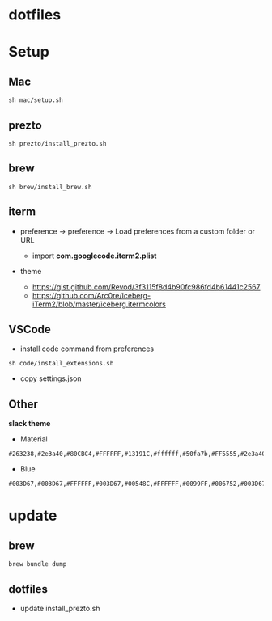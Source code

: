 # dotfiles

# Setup

## Mac

```shell
sh mac/setup.sh
```

## prezto

```shell
sh prezto/install_prezto.sh
```

## brew

```shell
sh brew/install_brew.sh
```

## iterm

- preference -> preference -> Load preferences from a custom folder or URL
  
  - import **com.googlecode.iterm2.plist**

- theme
  
  - https://gist.github.com/Revod/3f3115f8d4b90fc986fd4b61441c2567
  - https://github.com/Arc0re/Iceberg-iTerm2/blob/master/iceberg.itermcolors


## VSCode

- install code command from preferences

```shell
sh code/install_extensions.sh
```

- copy settings.json

## Other

**slack theme**

- Material

```
#263238,#2e3a40,#80CBC4,#FFFFFF,#13191C,#ffffff,#50fa7b,#FF5555,#2e3a40,#ffffff
```

- Blue

```
#003D67,#003D67,#FFFFFF,#003D67,#00548C,#FFFFFF,#0099FF,#006752,#003D67,#FFFFFF
```

# update

## brew

```shell
brew bundle dump
```

## dotfiles

- update install_prezto.sh
